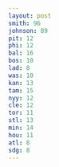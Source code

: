 ```yaml
---
layout: post
smith: 96
johnson: 89
pit: 12
phi: 12
bal: 16
bos: 10
lad: 8
was: 10
kan: 13
tam: 15
nyy: 12
cle: 12
tor: 11
stl: 13
min: 14
hou: 11
atl: 8
sdg: 8
---
```

